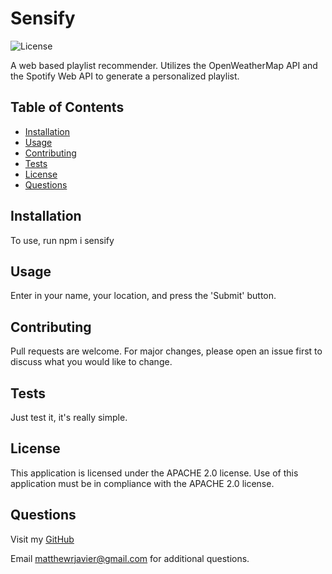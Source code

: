 

  # Sensify
  
  ![License](https://img.shields.io/badge/license-APACHE%202.0-blue.svg)

  A web based playlist recommender. Utilizes the OpenWeatherMap API and the Spotify Web API to generate a personalized playlist.
  
  ## Table of Contents

  * [Installation](#install)
  * [Usage](#usage)
  * [Contributing](#contributing)
  * [Tests](#tests)
  * [License](#license)
  * [Questions](#questions)
  
  ## <a name="install"></a> Installation
  
  To use, run npm i sensify
  
  ## <a name="usage"></a> Usage
  
  Enter in your name, your location, and press the 'Submit' button.
  
  ## <a name="contributing"></a> Contributing
  
  Pull requests are welcome. For major changes, please open an issue first to discuss what you would like to change.
  
  ## <a name="tests"></a> Tests
  
  Just test it, it's really simple.

  ## <a name="license"></a> License

  This application is licensed under the APACHE 2.0 license. Use of this application must be in compliance with the APACHE 2.0 license.
  
  ## <a name="questioning"></a> Questions

  Visit my [GitHub](https://github.com/mattjavier)

  Email [matthewrjavier@gmail.com](matthewrjavier@gmail.com) for additional questions.
  